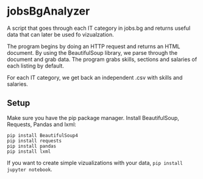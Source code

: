 # jobsBgAnalyzer
A script that goes through each IT category in jobs.bg and returns useful data that can later be used fo vizualzation.

The program begins by doing an HTTP request and returns an HTML document. By using the BeautifulSoup library, we parse through the document and grab data. The program grabs skills, sections and salaries of each listing by default.

For each IT category, we get back an independent .csv  with skills and salaries.

## Setup
Make sure you have the pip package manager. Install BeautifulSoup, Requests, Pandas and lxml:

```
pip install BeautifulSoup4
pip install requests
pip install pandas
pip install lxml
```
If you want to create simple vizualizations with your data, ```pip install jupyter notebook```.
